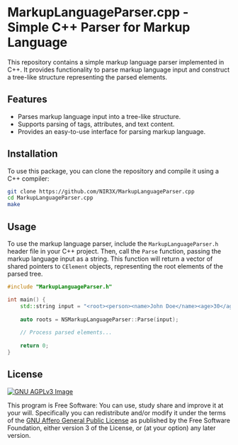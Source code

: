 # MarkupLanguageParser.cpp - Simple C++ Parser for Markup Language

This repository contains a simple markup language parser implemented in C++. It provides functionality to parse markup language input and construct a tree-like structure representing the parsed elements.

## Features

* Parses markup language input into a tree-like structure.
* Supports parsing of tags, attributes, and text content.
* Provides an easy-to-use interface for parsing markup language.

## Installation

To use this package, you can clone the repository and compile it using a C++ compiler:

```bash
git clone https://github.com/NIR3X/MarkupLanguageParser.cpp
cd MarkupLanguageParser.cpp
make
```

## Usage

To use the markup language parser, include the `MarkupLanguageParser.h` header file in your C++ project. Then, call the `Parse` function, passing the markup language input as a string. This function will return a vector of shared pointers to `CElement` objects, representing the root elements of the parsed tree.

```cpp
#include "MarkupLanguageParser.h"

int main() {
	std::string input = "<root><person><name>John Doe</name><age>30</age></person></root>";
	
	auto roots = NSMarkupLanguageParser::Parse(input);
	
	// Process parsed elements...
	
	return 0;
}
```

## License

[![GNU AGPLv3 Image](https://www.gnu.org/graphics/agplv3-155x51.png)](https://www.gnu.org/licenses/agpl-3.0.html)

This program is Free Software: You can use, study share and improve it at your
will. Specifically you can redistribute and/or modify it under the terms of the
[GNU Affero General Public License](https://www.gnu.org/licenses/agpl-3.0.html) as
published by the Free Software Foundation, either version 3 of the License, or
(at your option) any later version.
